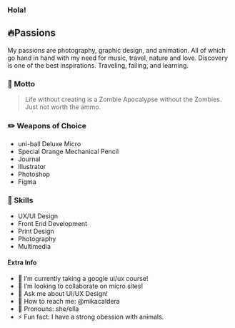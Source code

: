 ### Hola!

## :fire:Passions
My passions are photography, graphic design, and animation. All of which go hand in hand with my need for music, travel, nature and love. Discovery is one of the best inspirations. Traveling, failing, and learning.

### :dizzy: Motto
> Life without creating is a Zombie Apocalypse without the Zombies.  
> Just not worth the ammo.

### :pencil2: Weapons of Choice
- uni-ball Deluxe Micro 
- Special Orange Mechanical Pencil  
- Journal  
- Illustrator  
- Photoshop  
- Figma  

### :notebook: Skills
- UX/UI Design
- Front End Development
- Print Design
- Photography  
- Multimedia  

#### Extra Info
- :seedling: I’m currently taking a google ui/ux course! 
- :tada: I’m looking to collaborate on micro sites!  
- :speech_balloon: Ask me about UI/UX Design!  
- :memo: How to reach me: @mikacaldera  
- :lipstick: Pronouns: she/ella  
- :zap: Fun fact: I have a strong obession with animals. 

